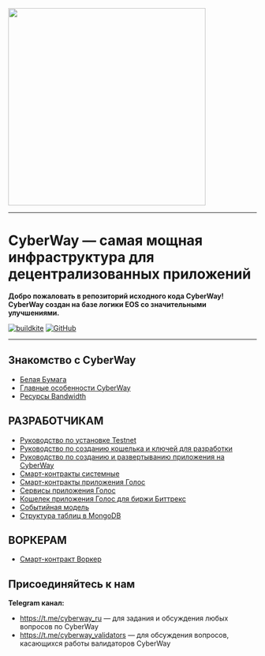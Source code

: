 

<img width="400" src="Logo.jpg" />

*****  
# CyberWay — самая мощная инфраструктура для децентрализованных приложений

**Добро пожаловать в репозиторий исходного кода CyberWay! CyberWay создан на базе логики EOS со значительными улучшениями.**  

[![buildkite](https://badge.buildkite.com/f0940b2380542f6c80c1c01aa773d61c1d3470007fa5b9e6c3.svg?branch=master)](https://buildkite.com/cyberway)
[![GitHub](https://img.shields.io/github/license/cyberway/cyberway.svg)](https://github.com/cyberway/cyberway/blob/master/LICENSE)

*****  
## Знакомство с CyberWay

* [Белая Бумага](https://cyberway.gitbook.io/en/users/white_paper)
* [Главные особенности CyberWay](https://cyberway.gitbook.io/ru/v/master-ru/users/cyberway_features)
* [Ресурсы Bandwidth](https://cyberway.gitbook.io/ru/v/master-ru/users/bandwidth)

## РАЗРАБОТЧИКАМ

* [Руководство по установке Testnet](https://cyberway.gitbook.io/ru/v/master-ru/producers/testnet_installation)
* [Руководство по созданию кошелька и ключей для разработки](https://cyberway.gitbook.io/ru/v/master-ru/developers/create_development_wallet)
* [Руководство по созданию и развертыванию приложения на CyberWay](https://cyberway.gitbook.io/ru/v/master-ru/developers/create_contracts)
* [Смарт-контракты системные](https://cyberway.gitbook.io/ru/v/master-ru/developers/system_contracts)
* [Смарт-контракты приложения Голос](https://cyberway.gitbook.io/ru/v/master-ru/developers/golos_contracts)
* [Сервисы приложения Голос](https://cyberway.gitbook.io/ru/v/master-ru/developers/golos_services)
* [Кошелек приложения Голос для биржи Биттрекс](https://cyberway.gitbook.io/ru/v/master-ru/developers/golos_wallet_for_bittrex)
* [Событийная модель](https://cyberway.gitbook.io/ru/v/master-ru/developers/event_engine)
* [Структура таблиц в MongoDB](https://cyberway.gitbook.io/ru/v/master-ru/developers/mongo_tables)

## ВОРКЕРАМ

* [Смарт-контракт Воркер](https://cyberway.gitbook.io/ru/v/master-ru/workers/worker_contract)

## Присоединяйтесь к нам

**Telegram канал:**
* https://t.me/cyberway_ru — для задания и обсуждения любых вопросов по CyberWay
* https://t.me/cyberway_validators — для обсуждения вопросов, касающихся работы валидаторов CyberWay

 


